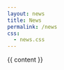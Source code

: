 ```yaml
---
layout: news
title: News
permalink: /news
css:
  - news.css
---
```


<div class="feed">
  {{ content }}
</div>